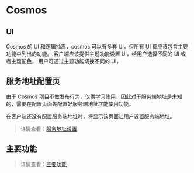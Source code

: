 # Cosmos

## UI

Cosmos 的 UI 和逻辑抽离，cosmos 可以有多套 UI，但所有 UI 都应该包含主要功能中列出的功能。
客户端应该提供主题功能设置 UI，给用户选择不同的 UI 或者主题配色，
用户可通过主题功能切换不同的 UI，

## 服务地址配置页

由于 Cosmos 项目不做发布行为，仅供学习使用，因此对于服务端地址是未知的，需要在配置页面先配置好服务端地址才能使用功能。

在客户端还没有配置服务端地址时，将显示该页面让用户设置服务端地址。

> 详情查看：[服务地址设置](server_url.md)

## 主要功能


> 详情查看：[主要功能](fun.md)